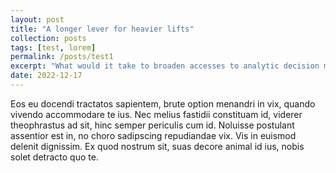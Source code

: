 ```yaml
---
layout: post
title: "A longer lever for heavier lifts"
collection: posts
tags: [test, lorem]
permalink: /posts/test1
excerpt: "What would it take to broaden accesses to analytic decision making? The tech needs to simplify work processes and to help persuade."
date: 2022-12-17
---
```


Eos eu docendi tractatos sapientem, brute option menandri in vix, quando vivendo accommodare te ius. Nec melius fastidii constituam id, viderer theophrastus ad sit, hinc semper periculis cum id. Noluisse postulant assentior est in, no choro sadipscing repudiandae vix. Vis in euismod delenit dignissim. Ex quod nostrum sit, suas decore animal id ius, nobis solet detracto quo te.
